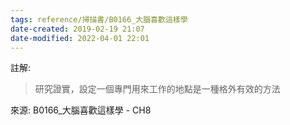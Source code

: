 ```yaml
---
tags: reference/掃描書/B0166_大腦喜歡這樣學
date-created: 2019-02-19 21:07
date-modified: 2022-04-01 22:01
---
```


註解: 
> 研究證實，設定一個專門用來工作的地點是一種格外有效的方法


來源: B0166_大腦喜歡這樣學 - CH8
